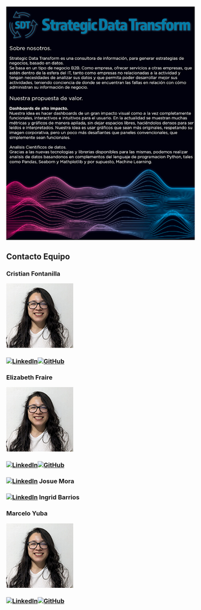 ![rendered image description](imagenes/readme.jpg)

## Contacto Equipo
<h3>Cristian Fontanilla</h3>
<p><img src = "scr/fotoEli.jpg"><p>
<h3><a href="https://www.linkedin.com/in/cristian-fontanilla-2231bb1ab/"><img alt="LinkedIn" src="https://img.shields.io/badge/LinkedIn-blue?style=flat-square&logo=linkedin"><a href="https://www.linkedin.com/in/cristian-fontanilla-2231bb1ab/"><img alt="GitHub" src="https://img.shields.io/badge/GitHub-black?style=flat-square&logo=github"></a> </h3>
<h3>Elizabeth Fraire</h3>
<p><img src = "scr/fotoEli.jpg"><p>
<h3><a href="https://www.linkedin.com/in/elizabeth-fraire-a830bb234/"><img alt="LinkedIn" src="https://img.shields.io/badge/LinkedIn-blue?style=flat-square&logo=linkedin"><a href="https://github.com/Bethcosima"><img alt="GitHub" src="https://img.shields.io/badge/GitHub-black?style=flat-square&logo=github"></a> </h3></a></h3>
<h3><a href="https://www.linkedin.com/in/josue-mora-8778bb1b7/"><img alt="LinkedIn" src="https://img.shields.io/badge/LinkedIn-blue?style=flat-square&logo=linkedin"></a> Josue Mora</h3>
<h3><a href="https://www.linkedin.com/in/ingrid-barrios-v-dataing/"><img alt="LinkedIn" src="https://img.shields.io/badge/LinkedIn-blue?style=flat-square&logo=linkedin"></a> Ingrid Barrios</h3>
<h3>Marcelo Yuba</h3>
<p><img src = "scr/fotoEli.jpg"><p>
<h3><a href="www.linkedin.com/in/marcelo-yuba"><img alt="LinkedIn" src="https://img.shields.io/badge/LinkedIn-blue?style=flat-square&logo=linkedin"><a href="https://github.com/Bethcosima"><img alt="GitHub" src="https://img.shields.io/badge/GitHub-black?style=flat-square&logo=github"></a></h3>
